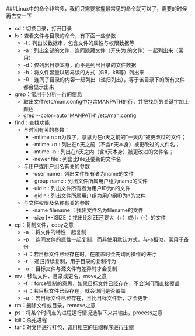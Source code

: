 ###Linux中的命令非常多，我们只需要掌握最常见的命令就可以了，需要的时候再去查一下
* cd：切换目录，打开目录
* ls：查看文件与目录的命令，有下面一些参数
	* -l：列出长数据串，包含文件的属性与权限数据等 
	* -a：列出全部的文件，连同隐藏文件（开头为.的文件）一起列出来（常用）
	* -d：仅列出目录本身，而不是列出目录的文件数据
	* -h：将文件容量以较易读的方式（GB，kB等）列出来
	* -R：连同子目录的内容一起列出（递归列出），等于该目录下的所有文件都会显示出来
* grep：常用于分析一行的信息
	* 取出文件/etc/man.config中包含MANPATH的行，并把找到的关键字加上颜色  
	* grep --color=auto 'MANPATH' /etc/man.config
* find：查找功能
	* 与时间有关的参数：
		* -mtime n : n为数字，意思为在n天之前的“一天内”被更改过的文件；  
		* -mtime +n : 列出在n天之前（不含n天本身）被更改过的文件名；  
		* -mtime -n : 列出在n天之内（含n天本身）被更改过的文件名；  
		* -newer file : 列出比file还要新的文件名  
	* 与用户或用户组名有关的参数
		* -user name : 列出文件所有者为name的文件  
		* -group name : 列出文件所属用户组为name的文件  
		* -uid n : 列出文件所有者为用户ID为n的文件  
		* -gid n : 列出文件所属用户组为用户组ID为n的文件 
	* 与文件权限及名称有关的参数
		* -name filename ：找出文件名为filename的文件  
		* -size [+-]SIZE ：找出比SIZE还要大（+）或小（-）的文件
* cp：复制文件，copy之意
	* -a ：将文件的特性一起复制  
    * -p ：连同文件的属性一起复制，而非使用默认方式，与-a相似，常用于备份  
    * -i ：若目标文件已经存在时，在覆盖时会先询问操作的进行  
    * -r ：递归持续复制，用于目录的复制行为  
    * -u ：目标文件与源文件有差异时才会复制   
* mv：移动文件、目录或更名，move之意
	* -f ：force强制的意思，如果目标文件已经存在，不会询问而直接覆盖  
    * -i ：若目标文件已经存在，就会询问是否覆盖  
    * -u ：若目标文件已经存在，且比目标文件新，才会更新
* rm：删除文件或目录，remove之意
* ps：将某个时间点的进程运行情况选取下来并输出，process之意
* kill：杀死进程
* tar：对文件进行打包，调用相应的压缩程序进行压缩  